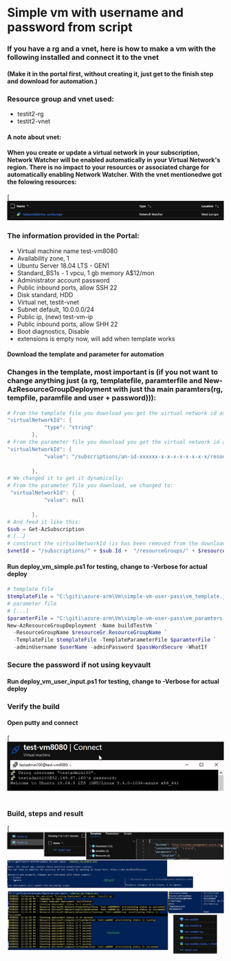 # Simple vm with username and password from script
### If you have a rg and a vnet, here is how to make a vm with the following installed and connect it to the vnet
#### (Make it in the portal first, without creating it, just get to the finish step and download for automation.)

### Resource group and vnet used: 
* testit2-rg
* testit2-vnet

#### A note about vnet:
#### When you create or update a virtual network in your subscription, Network Watcher will be enabled automatically in your Virtual Network's region. There is no impact to your resources or associated charge for automatically enabling Network Watcher. With the vnet mentionedwe got the folowing resources:
[![Screenshot](x_networkwatcher.jpg)

### The information provided in the Portal:

* Virtual machine name test-vm8080
* Availability zone, 1
* Ubuntu Server 18.04 LTS - GEN1
* Standard_BS1s - 1 vpcu, 1 gb memory A$12/mon
* Administrator account password
* Public inbound ports, allow SSH 22
* Disk standard, HDD
* Virtual net, testit-vnet
* Subnet default, 10.0.0.0/24
* Public ip, (new) test-vm-ip
* Public inbound ports, allow SHH 22
* Boot diagnostics, Disable
* extensions is empty now, will add when template works

#### Download the template and parameter for automation
### Changes in the template, most important is (if you not want to change anything just (a rg, templatefile, paramterfile and New-AzResourceGroupDeployment with just tha main paramters(rg, tempfile, paramfile and user + password))):
```ps1
# From the template file you download you get the virtual network id as:
"virtualNetworkId": {
            "type": "string"
        },
# From the parameter file you download you get the virtual network id as:
"virtualNetworkId": {
            "value": "/subscriptions/an-id-xxxxxx-x-x-x-x-x-x-x-x/resourceGroups/testit2-rg/providers/Microsoft.Network/virtualNetworks/testit2-vnet"
            
        },
# We changed it to get it dynamically:
# From the parameter file you download, we changed to:
 "virtualNetworkId": {
            "value": null
            
        },
# And feed it like this:
$sub = Get-AzSubscription
# [..]
# construct the virtualNetworkId (is has been removed from the downloaded paramter file)
$vnetId = "/subscriptions/" + $sub.Id +  "/resourceGroups/" + $resourceGr.ResourceGroupName + "/providers/Microsoft.Network/virtualNetworks/" +$vnet
```

#### Run deploy_vm_simple.ps1 for testing, change to -Verbose for actual deploy
```ps1
# template file
$templateFile = "C:\giti\azure-arm\Vm\simple-vm-user-pass\vm_template.json"
# parameter file
# [...]
$paramterFile = "C:\giti\azure-arm\Vm\simple-vm-user-pass\vm_paramters.json"
New-AzResourceGroupDeployment -Name buildTestVm `
  -ResourceGroupName $resourceGr.ResourceGroupName `
  -TemplateFile $templateFile -TemplateParameterFile $paramterFile `
  -adminUsername $userName -adminPassword $passWordSecure -WhatIf
```
### Secure the password if not using keyvault
#### Run deploy_vm_user_input.ps1 for testing, change to -Verbose for actual deploy

###  Verify the build
####  Open putty and connect
[![Screenshot](x_putty.jpg)

# 
### Build, steps and result
[![Screenshot](x_setup_1.jpg)
